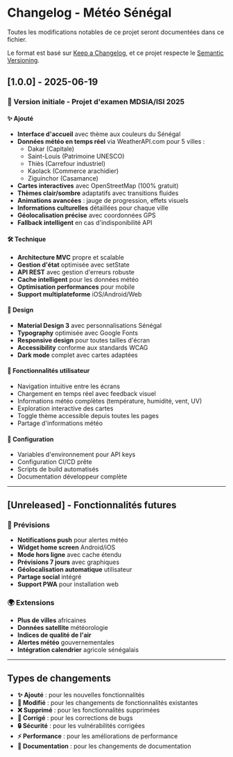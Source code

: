 # Changelog - Météo Sénégal

Toutes les modifications notables de ce projet seront documentées dans ce fichier.

Le format est basé sur [Keep a Changelog](https://keepachangelog.com/fr/1.0.0/),
et ce projet respecte le [Semantic Versioning](https://semver.org/spec/v2.0.0.html).

## [1.0.0] - 2025-06-19

### 🎉 Version initiale - Projet d'examen MDSIA/ISI 2025

#### ✨ Ajouté
- **Interface d'accueil** avec thème aux couleurs du Sénégal
- **Données météo en temps réel** via WeatherAPI.com pour 5 villes :
  - Dakar (Capitale)
  - Saint-Louis (Patrimoine UNESCO)
  - Thiès (Carrefour industriel)
  - Kaolack (Commerce arachidier)
  - Ziguinchor (Casamance)
- **Cartes interactives** avec OpenStreetMap (100% gratuit)
- **Thèmes clair/sombre** adaptatifs avec transitions fluides
- **Animations avancées** : jauge de progression, effets visuels
- **Informations culturelles** détaillées pour chaque ville
- **Géolocalisation précise** avec coordonnées GPS
- **Fallback intelligent** en cas d'indisponibilité API

#### 🛠️ Technique
- **Architecture MVC** propre et scalable
- **Gestion d'état** optimisée avec setState
- **API REST** avec gestion d'erreurs robuste
- **Cache intelligent** pour les données météo
- **Optimisation performances** pour mobile
- **Support multiplateforme** iOS/Android/Web

#### 🎨 Design
- **Material Design 3** avec personnalisations Sénégal
- **Typography** optimisée avec Google Fonts
- **Responsive design** pour toutes tailles d'écran
- **Accessibility** conforme aux standards WCAG
- **Dark mode** complet avec cartes adaptées

#### 📱 Fonctionnalités utilisateur
- Navigation intuitive entre les écrans
- Chargement en temps réel avec feedback visuel
- Informations météo complètes (température, humidité, vent, UV)
- Exploration interactive des cartes
- Toggle thème accessible depuis toutes les pages
- Partage d'informations météo

#### 🔧 Configuration
- Variables d'environnement pour API keys
- Configuration CI/CD prête
- Scripts de build automatisés
- Documentation développeur complète

---

## [Unreleased] - Fonctionnalités futures

### 🚀 Prévisions
- **Notifications push** pour alertes météo
- **Widget home screen** Android/iOS
- **Mode hors ligne** avec cache étendu
- **Prévisions 7 jours** avec graphiques
- **Géolocalisation automatique** utilisateur
- **Partage social** intégré
- **Support PWA** pour installation web

### 🌍 Extensions
- **Plus de villes** africaines
- **Données satellite** météorologie
- **Indices de qualité de l'air**
- **Alertes météo** gouvernementales
- **Intégration calendrier** agricole sénégalais

---

## Types de changements

- **✨ Ajouté** : pour les nouvelles fonctionnalités
- **🔄 Modifié** : pour les changements de fonctionnalités existantes  
- **❌ Supprimé** : pour les fonctionnalités supprimées
- **🐛 Corrigé** : pour les corrections de bugs
- **🔒 Sécurité** : pour les vulnérabilités corrigées
- **⚡ Performance** : pour les améliorations de performance
- **📝 Documentation** : pour les changements de documentation
